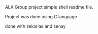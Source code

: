 ALX Group project simple shell readme file.

Project was done using C language

done with zekarias and senay
